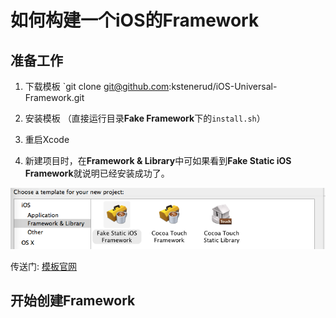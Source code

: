 # 如何构建一个iOS的Framework

## 准备工作

1. 下载模板 `git clone git@github.com:kstenerud/iOS-Universal-Framework.git	

2. 安装模板 （直接运行目录**Fake Framework**下的`install.sh`）

3. 重启Xcode

4. 新建项目时，在**Framework & Library**中可如果看到**Fake Static iOS Framework**就说明已经安装成功了。

![选择项目模板界面](resource/choose_project_tmp.png)

传送门: [模板官网](https://github.com/kstenerud/iOS-Universal-Framework) 

## 开始创建Framework